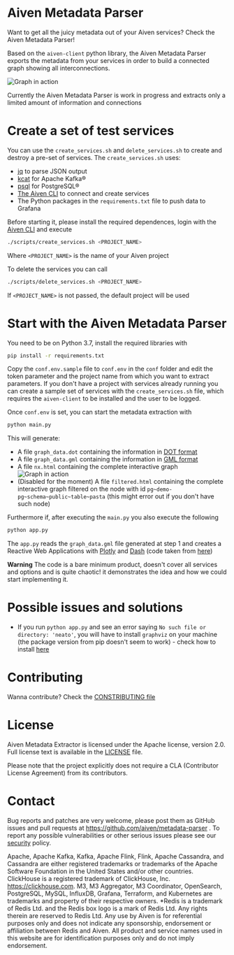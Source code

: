 Aiven Metadata Parser
========================

Want to get all the juicy metadata out of your Aiven services? Check the Aiven Metadata Parser! 

Based on the `aiven-client` python library, the Aiven Metadata Parser exports the metadata from your services in order to build a connected graph showing all interconnections.

![Graph in action](img/graph.gif)

Currently the Aiven Metadata Parser is work in progress and extracts only a limited amount of information and connections

Create a set of test services
=============================

You can use the `create_services.sh` and `delete_services.sh` to create and destroy a pre-set of services.
The `create_services.sh` uses:

* [jq](https://stedolan.github.io/jq/) to parse JSON output
* [kcat](https://github.com/edenhill/kcat) for Apache Kafka®
* [psql](https://www.postgresql.org/docs/current/app-psql.html) for PostgreSQL®
* [The Aiven CLI](https://github.com/aiven/aiven-client) to connect and create services
* The Python packages in the `requirements.txt` file to push data to Grafana

Before starting it, please install the required dependences, login with the [Aiven CLI](https://github.com/aiven/aiven-client) and execute

```bash
./scripts/create_services.sh <PROJECT_NAME>
```

Where `<PROJECT_NAME>` is the name of your Aiven project

To delete the services you can call

```bash
./scripts/delete_services.sh <PROJECT_NAME>
```

If `<PROJECT_NAME>` is not passed, the default project will be used

Start with the Aiven Metadata Parser
=======================================

You need to be on Python 3.7, install the required libraries with

```bash
pip install -r requirements.txt
```

Copy the `conf.env.sample` file to `conf.env` in the `conf` folder and edit the token parameter and the project name from which you want to extract parameters.
If you don't have a project with services already running you can create a sample set of services with the `create_services.sh` file, which requires the `aiven-client` to be installed and the user to be logged.

Once `conf.env` is set, you can start the metadata extraction with 

```bash
python main.py
```

This will generate:
* A file `graph_data.dot` containing the information in [DOT format](https://graphviz.org/doc/info/lang.html)
* A file `graph_data.gml` containing the information in [GML format](https://en.wikipedia.org/wiki/Geography_Markup_Language)
* A file `nx.html` containing the complete interactive graph
![Graph in action](img/graph.gif)
* (Disabled for the moment) A file `filtered.html` containing the complete interactive graph filtered on the node with id `pg~demo-pg~schema~public~table~pasta` (this might error out if you don't have such node)

Furthermore if, after executing the `main.py` you also execute the following

```bash
python app.py
```

The `app.py` reads the `graph_data.gml` file generated at step 1 and creates a Reactive Web Applications with [Plotly](https://plot.ly/python/) and [Dash](https://plot.ly/dash/) (code taken from [here](https://towardsdatascience.com/python-interactive-network-visualization-using-networkx-plotly-and-dash-e44749161ed7))

**Warning** 
The code is a bare minimum product, doesn't cover all services and options and is quite chaotic! it demonstrates the idea and how we could start implementing it.

Possible issues and solutions
============

- If you run `python app.py` and see an error saying `No such file or directory: 'neato'`, you will have to install `graphviz` on your machine (the package version from pip doesn't seem to work) - check how to install [here](https://graphviz.org/download/)

Contributing
============

Wanna contribute? Check the [CONSTRIBUTING file](CONTRIBUTING.md)

License
============
Aiven Metadata Extractor is licensed under the Apache license, version 2.0. Full license text is available in the [LICENSE](LICENSE) file.

Please note that the project explicitly does not require a CLA (Contributor License Agreement) from its contributors.

Contact
============
Bug reports and patches are very welcome, please post them as GitHub issues and pull requests at https://github.com/aiven/metadata-parser . 
To report any possible vulnerabilities or other serious issues please see our [security](SECURITY.md) policy.


Apache, Apache Kafka, Kafka, Apache Flink, Flink, Apache Cassandra, and Cassandra are either registered trademarks or trademarks of the Apache Software Foundation in the United States and/or other countries. ClickHouse is a registered trademark of ClickHouse, Inc. https://clickhouse.com. M3, M3 Aggregator, M3 Coordinator, OpenSearch, PostgreSQL, MySQL, InfluxDB, Grafana, Terraform, and Kubernetes are trademarks and property of their respective owners. *Redis is a trademark of Redis Ltd. and the Redis box logo is a mark of Redis Ltd. Any rights therein are reserved to Redis Ltd. Any use by Aiven is for referential purposes only and does not indicate any sponsorship, endorsement or affiliation between Redis and Aiven.  All product and service names used in this website are for identification purposes only and do not imply endorsement.
